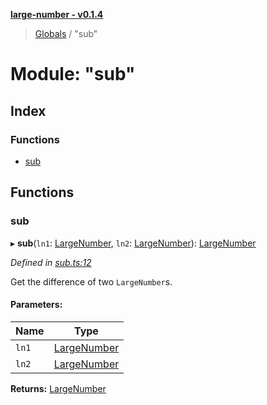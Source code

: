 **[large-number - v0.1.4](../README.md)**

> [Globals](../globals.md) / "sub"

# Module: "sub"

## Index

### Functions

* [sub](_sub_.md#sub)

## Functions

### sub

▸ **sub**(`ln1`: [LargeNumber](../interfaces/_types_.largenumber.md), `ln2`: [LargeNumber](../interfaces/_types_.largenumber.md)): [LargeNumber](../interfaces/_types_.largenumber.md)

*Defined in [sub.ts:12](https://github.com/zimmed/large-number/blob/82e5210/src/sub.ts#L12)*

Get the difference of two `LargeNumber`s.

#### Parameters:

Name | Type |
------ | ------ |
`ln1` | [LargeNumber](../interfaces/_types_.largenumber.md) |
`ln2` | [LargeNumber](../interfaces/_types_.largenumber.md) |

**Returns:** [LargeNumber](../interfaces/_types_.largenumber.md)
